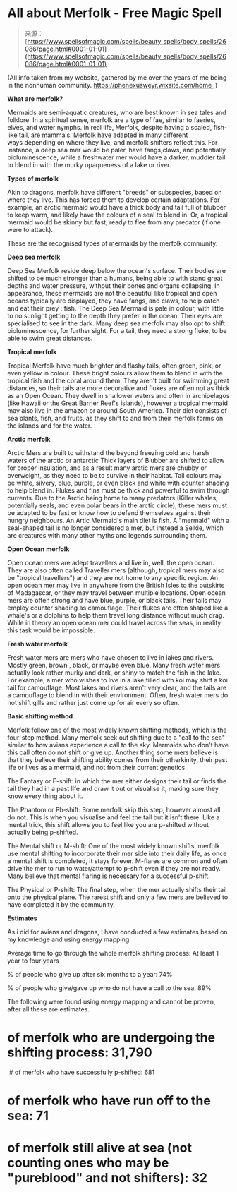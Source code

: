 <!--yml
category: 未分类
date: 2024-06-12 19:13:41
-->

# All about Merfolk - Free Magic Spell

> 来源：[https://www.spellsofmagic.com/spells/beauty_spells/body_spells/26086/page.html#0001-01-01](https://www.spellsofmagic.com/spells/beauty_spells/body_spells/26086/page.html#0001-01-01)

 (All info taken from my website, gathered by me over the years of me being in the nonhuman community. https://phenexusweyr.wixsite.com/home  )

**What are merfolk?**

Mermaids are semi-aquatic creatures, who are best known in sea tales and folklore. In a spiritual sense, merfolk are a type of fae, similar to faeries, elves, and water nymphs. In real life, Merfolk, despite having a scaled, fish-like tail, are mammals. Merfolk have adapted in many different ways depending on where they live, and merfolk shifters reflect this. For instance, a deep sea mer would be paler, have fangs,claws, and potentially bioluminescence, while a freshwater mer would have a darker, muddier tail to blend in with the murky opaqueness of a lake or river. 

**Types of merfolk**

Akin to dragons, merfolk have different "breeds" or subspecies, based on where they live. This has forced them to develop certain adaptations. For example, an arctic mermaid would have a thick body and tail full of blubber to keep warm, and likely have the colours of a seal to blend in. Or, a tropical mermaid would be skinny but fast, ready to flee from any predator (if one were to attack).

These are the recognised types of mermaids by the merfolk community.

**Deep sea merfolk**

Deep Sea Merfolk reside deep below the ocean's surface. Their bodies are shifted to be much stronger than a humans, being able to with stand great depths and water pressure, without their bones and organs collapsing. In appearance, these mermaids are not the beautiful like tropical and open oceans typically are displayed, they have fangs, and claws, to help catch and eat their prey : fish. The Deep Sea Mermaid is pale in colour, with little to no sunlight getting to the depth they prefer in the ocean. Their eyes are specialised to see in the dark. Many deep sea merfolk may also opt to shift bioluminescence, for further sight. For a tail, they need a strong fluke, to be able to swim great distances. 

**Tropical merfolk**

Tropical Merfolk have much brighter and flashy tails, often green, pink, or even yellow in colour. These bright colours allow them to blend in with the tropical fish and the coral around them. They aren't built for swimming great distances, so their tails are more decorative and flukes are often not as thick as an Open Ocean. They dwell in shallower waters and often in archipelagos (like Hawaii or the Great Barrier Reef's islands), however a tropical mermaid may also live in the amazon or around South America. Their diet consists of sea plants, fish, and fruits, as they shift to and from their merfolk forms on the islands and for the water.

**Arctic merfolk**

Arctic Mers are built to withstand the beyond freezing cold and harsh waters of the arctic or antarctic Thick layers of Blubber are shifted to allow for proper insulation, and as a result many arctic mers are chubby or overweight, as they need to be to survive in their habitat. Tail colours may be white, silvery, blue, purple, or even black and white with counter shading to help blend in. Flukes and fins must be thick and powerful to swim through currents. Due to the Arctic being home to many predators (Killer whales, potentially seals, and even polar bears in the arctic circle), these mers must be adapted to be fast or know how to defend themselves against their hungry neighbours. An Artic Mermaid's main diet is fish. A "mermaid" with a seal-shaped tail is no longer considered a mer, but instead a Selkie, which are creatures with many other myths and legends surrounding them.

**Open Ocean merfolk**

Open ocean mers are adept travellers and live in, well, the open ocean. They are also often called Traveller mers (although, tropical mers may also be "tropical travellers") and they are not home to any specific region. An open ocean mer may live in anywhere from the British Isles to the outskirts of Madagascar, or they may travel between multiple locations. Open ocean mers are often strong and have blue, purple, or black tails. Their tails may employ counter shading as camouflage. Their flukes are often shaped like a whale's or a dolphins to help them travel long distance without much drag. While in theory an open ocean mer could travel across the seas, in reality this task would be impossible.

**Fresh water merfolk**

Fresh water mers are mers who have chosen to live in lakes and rivers. Mostly green, brown , black, or maybe even blue. Many fresh water mers actually look rather murky and dark, or shiny to match the fish in the lake. For example, a mer who wishes to live in a lake filled with koi may shift a koi tail for camouflage. Most lakes and rivers aren't very clear, and the tails are a camouflage to blend in with their environment. Often, fresh water mers do not shift gills and rather just come up for air every so often.

**Basic shifting method**

Merfolk follow one of the most widely known shifting methods, which is the four-step method. Many merfolk seek out shifting due to a "call to the sea" similar to how avians experience a call to the sky. Mermaids who don't have this call often do not shift or give up. Another thing some mers believe is that they believe their shifting ability comes from their otherkinity, their past life or lives as a mermaid, and not from their current genetics.

The Fantasy or F-shift: in which the mer either designs their tail or finds the tail they had in a past life and draw it out or visualise it, making sure they know every thing about it.

The Phantom or Ph-shift: Some merfolk skip this step, however almost all do not. This is when you visualise and feel the tail but it isn't there. Like a mental trick, this shift allows you to feel like you are p-shifted without actually being p-shifted.

The Mental shift or M-shift: One of the most widely known shifts, merfolk use mental shifting to incorporate their mer side into their daily life, as once a mental shift is completed, it stays forever. M-flares are common and often drive the mer to run to water/attempt to p-shift even if they are not ready. Many believe that mental flaring is necessary for a successful p-shift.

The Physical or P-shift: The final step, when the mer actually shifts their tail onto the physical plane. The rarest shift and only a few mers are believed to have completed it by the community. 

**​Estimates**

As i did for avians and dragons, I have conducted a few estimates based on my knowledge and using energy mapping.

Average time to go through the whole merfolk shifting process: At least 1 year to four years

% of people who give up after six months to a year: 74%

% of people who give/gave up who do not have a call to the sea: 89%

The following were found using energy mapping and cannot be proven, after all these are estimates.

# of merfolk who are undergoing the shifting process: 31,790

 # of merfolk who have successfully p-shifted: 681

# of merfolk who have run off to the sea: 71

# of merfolk still alive at sea (not counting ones who may be "pureblood" and not shifters): 32
